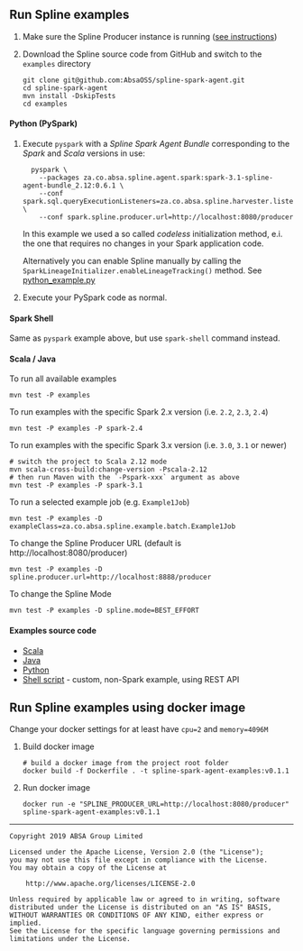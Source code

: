 ## Run Spline examples 

1. Make sure the Spline Producer instance is running ([see instructions](https://absaoss.github.io/spline/#start-spline-server))

2. Download the Spline source code from GitHub and switch to the `examples` directory     
    ```shell script
    git clone git@github.com:AbsaOSS/spline-spark-agent.git
    cd spline-spark-agent
    mvn install -DskipTests
    cd examples
    ```

#### Python (PySpark)

1. Execute `pyspark` with a _Spline Spark Agent Bundle_ corresponding to the _Spark_ and _Scala_ versions in use:
    ```shell script
      pyspark \
        --packages za.co.absa.spline.agent.spark:spark-3.1-spline-agent-bundle_2.12:0.6.1 \
        --conf spark.sql.queryExecutionListeners=za.co.absa.spline.harvester.listener.SplineQueryExecutionListener \
        --conf spark.spline.producer.url=http://localhost:8080/producer
    ```
   In this example we used a so called _codeless_ initialization method, 
   e.i. the one that requires no changes in your Spark application code.
    
   Alternatively you can enable Spline manually by calling the `SparkLineageInitializer.enableLineageTracking()` method.
   See [python_example.py](src/main/python/python_example.py)
   
2. Execute your PySpark code as normal.

#### Spark Shell

Same as `pyspark` example above, but use `spark-shell` command instead.

#### Scala / Java

To run all available examples
```shell script
mvn test -P examples
```

To run examples with the specific Spark 2.x version (i.e. `2.2`, `2.3`, `2.4`)
```shell script
mvn test -P examples -P spark-2.4
```

To run examples with the specific Spark 3.x version (i.e. `3.0`, `3.1` or newer)
```shell script
# switch the project to Scala 2.12 mode
mvn scala-cross-build:change-version -Pscala-2.12
# then run Maven with the `-Pspark-xxx` argument as above 
mvn test -P examples -P spark-3.1
```

To run a selected example job (e.g. `Example1Job`)
```shell script
mvn test -P examples -D exampleClass=za.co.absa.spline.example.batch.Example1Job
``` 

To change the Spline Producer URL (default is http://localhost:8080/producer)
```shell script
mvn test -P examples -D spline.producer.url=http://localhost:8888/producer
```

To change the Spline Mode
```shell script
mvn test -P examples -D spline.mode=BEST_EFFORT
```


#### Examples source code
  - [Scala](src/main/scala/za/co/absa/spline/example/)
  - [Java](src/main/java/za/co/absa/spline/example/)
  - [Python](src/main/python/)
  - [Shell script](src/main/shell/) - custom, non-Spark example, using REST API

## Run Spline examples using docker image
Change your docker settings for at least have `cpu=2` and `memory=4096M`

1. Build docker image
    ```shell script
    # build a docker image from the project root folder
    docker build -f Dockerfile . -t spline-spark-agent-examples:v0.1.1
    ```

2. Run docker image
    ```shell script
    docker run -e "SPLINE_PRODUCER_URL=http://localhost:8080/producer" spline-spark-agent-examples:v0.1.1
    ```

---

    Copyright 2019 ABSA Group Limited
    
    Licensed under the Apache License, Version 2.0 (the "License");
    you may not use this file except in compliance with the License.
    You may obtain a copy of the License at
    
        http://www.apache.org/licenses/LICENSE-2.0
    
    Unless required by applicable law or agreed to in writing, software
    distributed under the License is distributed on an "AS IS" BASIS,
    WITHOUT WARRANTIES OR CONDITIONS OF ANY KIND, either express or implied.
    See the License for the specific language governing permissions and
    limitations under the License.

